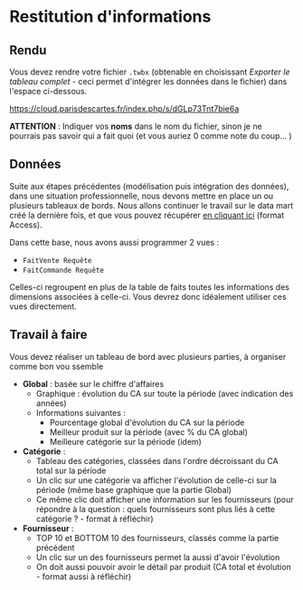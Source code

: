 # Restitution d'informations

## Rendu

Vous devez rendre votre fichier `.twbx` (obtenable en choisissant *Exporter le tableau complet* - ceci permet d'intégrer les données dans le fichier) dans l'espace ci-dessous.

<https://cloud.parisdescartes.fr/index.php/s/dGLp73Tnt7bie6a>

**ATTENTION** : Indiquer vos **noms** dans le nom du fichier, sinon je ne pourrais pas savoir qui a fait quoi (et vous auriez 0 comme note du coup... )

## Données

Suite aux étapes précédentes (modélisation puis intégration des données), dans une situation professionnelle, nous devons mettre en place un ou plusieurs tableaux de bords. Nous allons continuer le travail sur le data mart créé la dernière fois, et que vous pouvez récupérer [en cliquant ici](datamart.accdb) (format Access). 

Dans cette base, nous avons aussi programmer 2 vues :

- `FaitVente Requête`
- `FaitCommande Requête`

Celles-ci regroupent en plus de la table de faits toutes les informations des dimensions associées à celle-ci. Vous devrez donc idéalement utiliser ces vues directement.

## Travail à faire

Vous devez réaliser un tableau de bord avec plusieurs parties, à organiser comme bon vou ssemble

- **Global** : basée sur le chiffre d'affaires 
  - Graphique : évolution du CA sur toute la période (avec indication des années)
  - Informations suivantes :
    - Pourcentage global d'évolution du CA sur la période
    - Meilleur produit sur la période (avec % du CA global)
    - Meilleure catégorie sur la période (idem)
- **Catégorie** : 
  - Tableau des catégories, classées dans l'ordre décroissant du CA total sur la période
  - Un clic sur une catégorie va afficher l'évolution de celle-ci sur la période (même base graphique que la partie Global)
  - Ce même clic doit afficher une information sur les fournisseurs (pour répondre à la question : quels fournisseurs sont plus liés à cette catégorie ? - format à réfléchir)
- **Fournisseur** :
  - TOP 10 et BOTTOM 10 des fournisseurs, classés comme la partie précédent
  - Un clic sur un des fournisseurs permet la aussi d'avoir l'évolution
  - On doit aussi pouvoir avoir le détail par produit (CA total et évolution - format aussi à réfléchir)


